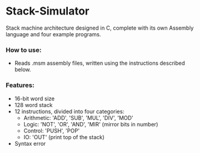 # Stack-Simulator
Stack machine architecture designed in C, complete with its own Assembly language and four example programs.

### How to use:
- Reads .msm assembly files, written using the instructions described below.

### Features:
- 16-bit word size
- 128 word stack
- 12 instructions, divided into four categories:
    - Arithmetic: 'ADD', 'SUB', 'MUL', 'DIV', 'MOD'
    - Logic: 'NOT', 'OR', 'AND', 'MIR' (mirror bits in number)
    - Control: 'PUSH', 'POP'
    - IO: 'OUT' (print top of the stack)
- Syntax error